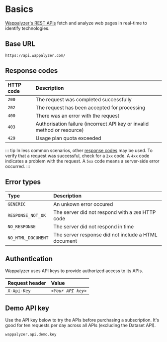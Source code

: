 # Basics

[Wappalyzer's REST APIs](https://www.wappalyzer.com/api) fetch and analyze web pages in real-time to identify technologies. 


## Base URL

`https://api.wappalyzer.com/`

## Response codes

| HTTP code | Description                                                             |
|:--------- |:------------------------------------------------------------------------|
| `200`     | The request was completed successfully                                  |
| `202`     | The request has been accepted for processing                            |
| `400`     | There was an error with the request                                     |
| `403`     | Authorisation failure (incorrect API key or invalid method or resource) |
| `429`     | Usage plan quota exceeded                                               |

::: tip
In less common scenarios, other [response codes](https://en.wikipedia.org/wiki/List_of_HTTP_status_codes) may be used. To verify that a request was successful, check for a `2xx` code. A `4xx` code indicates a problem with the request. A `5xx` code means a server-side error occurred. 
:::


## Error types

| Type               | Description                                         |
|:------------------ |:--------------------------------------------------- |
| `GENERIC`          | An unkown error occured                             |
| `RESPONSE_NOT_OK`  | The server did not respond with a `200` HTTP code   |
| `NO_RESPONSE`      | The server did not respond in time                  |
| `NO_HTML_DOCUMENT` | The server response did not include a HTML document |


## Authentication

Wappalyzer uses API keys to provide authorized access to its APIs.

| Request header | Value              |
|:-------------- |:------------------ |
| `X-Api-Key`    | *`<Your API key>`* |


## Demo API key

Use the API key below to try the APIs before purchasing a subscription. It's good for ten requests per day across all APIs (excluding the Dataset API).

`wappalyzer.api.demo.key`
